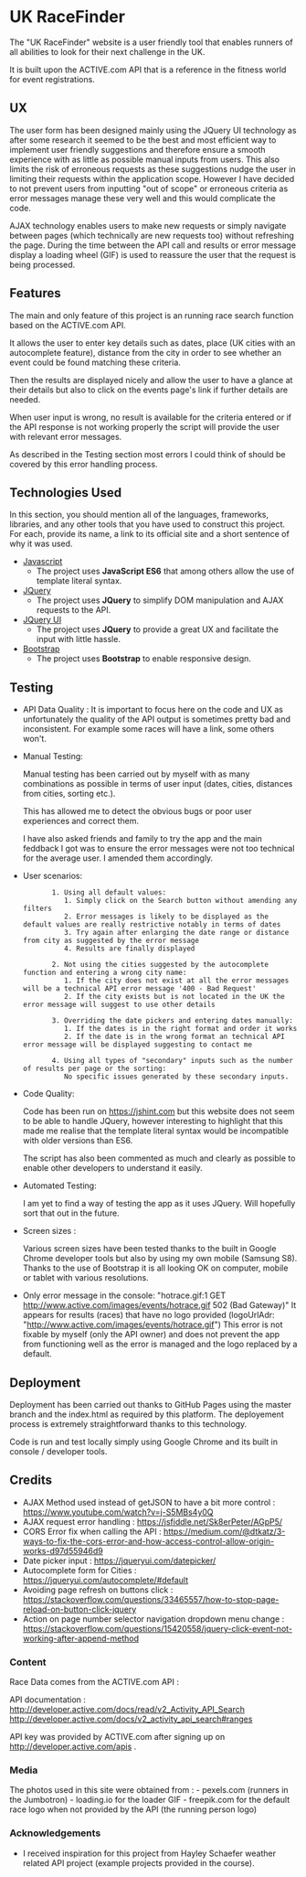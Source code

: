# UK RaceFinder

The "UK RaceFinder" website is a user friendly tool that enables runners of all abilities to look for their next challenge in the UK.

It is built upon the ACTIVE.com API that is a reference in the fitness world for event registrations.

 
## UX
 
The user form has been designed mainly using the JQuery UI technology as after some research it seemed to be the best and most efficient way to implement user friendly suggestions and therefore ensure a smooth experience with as little as possible manual inputs from users. This also limits the risk of erroneous requests as these suggestions nudge the user in limiting their requests within the application scope. However I have decided to not prevent users from inputting "out of scope" or erroneous criteria as error messages manage these very well and this would complicate the code.

AJAX technology enables users to make new requests or simply navigate between pages (which technically are new requests too) without refreshing the page. During the time between the API call and results or error message display a loading wheel (GIF) is used to reassure the user that the request is being processed. 
 

## Features

The main and only feature of this project is an running race search function based on the ACTIVE.com API.

It allows the user to enter key details such as dates, place (UK cities with an autocomplete feature), distance from the city in order to see whether an event could be found matching these criteria.

Then the results are displayed nicely and allow the user to have a glance at their details but also to click on the events page's link if further details are needed.

When user input is wrong, no result is available for the criteria entered or if the API response is not working properly the script will provide the user with relevant error messages.

As described in the Testing section most errors I could think of should be covered by this error handling process.


## Technologies Used

In this section, you should mention all of the languages, frameworks, libraries, and any other tools that you have used to construct this project. For each, provide its name, a link to its official site and a short sentence of why it was used.


- [Javascript](https://jquery.com)
    - The project uses **JavaScript ES6** that among others allow the use of template literal syntax.
- [JQuery](https://jquery.com)
    - The project uses **JQuery** to simplify DOM manipulation and AJAX requests to the API.
- [JQuery UI](https://jqueryui.com)
	- The project uses **JQuery** to provide a great UX and facilitate the input with little hassle.
- [Bootstrap]()
	- The project uses **Bootstrap** to enable responsive design.


## Testing

- API Data Quality : 
	It is important to focus here on the code and UX as unfortunately the quality of the API output is sometimes pretty bad and inconsistent.
	For example some races will have a link, some others won't. 

- Manual Testing:

	Manual testing has been carried out by myself with as many combinations as possible in terms of user input (dates, cities, distances from cities, sorting etc.). 

	This has allowed me to detect the obvious bugs or poor user experiences and correct them.

	I have also asked friends and family to try the app and the main feddback I got was to ensure the error messages were not too technical for the average user. I amended them accordingly.


- User scenarios:

			 1. Using all default values:
			    1. Simply click on the Search button without amending any filters
			    2. Error messages is likely to be displayed as the default values are really restrictive notably in terms of dates
			    3. Try again after enlarging the date range or distance from city as suggested by the error message
			    4. Results are finally displayed

			 2. Not using the cities suggested by the autocomplete function and entering a wrong city name:
			    1. If the city does not exist at all the error messages will be a technical API error message '400 - Bad Request'
			    2. If the city exists but is not located in the UK the error message will suggest to use other details

			 3. Overriding the date pickers and entering dates manually:
			    1. If the dates is in the right format and order it works
			    2. If the date is in the wrong format an technical API error message will be displayed suggesting to contact me

			 4. Using all types of "secondary" inputs such as the number of results per page or the sorting:
			 	No specific issues generated by these secondary inputs.

- Code Quality:

	Code has been run on https://jshint.com but this website does not seem to be able to handle JQuery, however interesting to highlight that this made me realise that the template literal syntax would be incompatible with older versions than ES6.

	The script has also been commented as much and clearly as possible to enable other developers to understand it easily.


- Automated Testing:

	I am yet to find a way of testing the app as it uses JQuery. Will hopefully sort that out in the future.


- Screen sizes : 
	
	Various screen sizes have been tested thanks to the built in Google Chrome developer tools but also by using my own mobile (Samsung S8). Thanks to the use of Bootstrap it is all looking OK on computer, mobile or tablet with various resolutions.

- Only error message in the console: "hotrace.gif:1 GET http://www.active.com/images/events/hotrace.gif 502 (Bad Gateway)"
	It appears for results (races) that have no logo provided (logoUrlAdr: "http://www.active.com/images/events/hotrace.gif")
	This error is not fixable by myself (only the API owner) and does not prevent the app from functioning well as the error is managed and the logo replaced by a default.

## Deployment

Deployment has been carried out thanks to GitHub Pages using the master branch and the index.html as required by this platform.
The deployement process is extremely straightforward thanks to this technology.

Code is run and test locally simply using Google Chrome and its built in console / developer tools.


## Credits

- AJAX Method used instead of getJSON to have a bit more control : https://www.youtube.com/watch?v=j-S5MBs4y0Q
- AJAX request error handling : https://jsfiddle.net/Sk8erPeter/AGpP5/
- CORS Error fix when calling the API : https://medium.com/@dtkatz/3-ways-to-fix-the-cors-error-and-how-access-control-allow-origin-works-d97d55946d9
- Date picker input :  https://jqueryui.com/datepicker/
- Autocomplete form for Cities : https://jqueryui.com/autocomplete/#default
- Avoiding page refresh on buttons click : https://stackoverflow.com/questions/33465557/how-to-stop-page-reload-on-button-click-jquery
- Action on page number selector navigation dropdown menu change : https://stackoverflow.com/questions/15420558/jquery-click-event-not-working-after-append-method

### Content

Race Data comes from the ACTIVE.com API : 

API documentation : 
http://developer.active.com/docs/read/v2_Activity_API_Search
http://developer.active.com/docs/v2_activity_api_search#ranges

API key was provided by ACTIVE.com after signing up on http://developer.active.com/apis . 


### Media

The photos used in this site were obtained from :
	- pexels.com (runners in the Jumbotron)
	- loading.io for the loader GIF
	- freepik.com for the default race logo when not provided by the API (the running person logo)


### Acknowledgements

- I received inspiration for this project from Hayley Schaefer weather related API project (example projects provided in the course).
